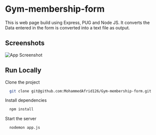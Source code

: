 # Gym-membership-form

This is web page build using Express, PUG and Node JS. It converts the Data entered in the form is converted into a text file as output.

## Screenshots

![App Screenshot](https://raw.github.com/MohammedAfrid126/Gym-membership-form/master/web-view.jpg)
## Run Locally

Clone the project

```bash
  git clone git@github.com:MohammedAfrid126/Gym-membership-form.git
```

Install dependencies

```bash
  npm install
```

Start the server
```bash
  nodemon app.js
```